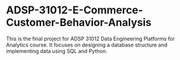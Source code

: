 # ADSP-31012-E-Commerce-Customer-Behavior-Analysis
This is the final project for ADSP 31012 Data Engineering Platforms for Analytics course. It focuses on designing a database structure and implementing data using SQL and Python.
